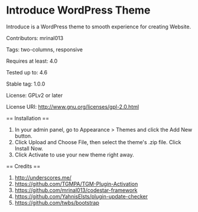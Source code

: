 # Introduce WordPress Theme
Introduce is a WordPress theme to smooth experience for creating Website.

Contributors: mrinal013

Tags: two-columns, responsive

Requires at least: 4.0

Tested up to: 4.6

Stable tag: 1.0.0

License: GPLv2 or later

License URI: http://www.gnu.org/licenses/gpl-2.0.html


== Installation ==

1. In your admin panel, go to Appearance > Themes and click the Add New button.
2. Click Upload and Choose File, then select the theme's .zip file. Click Install Now.
3. Click Activate to use your new theme right away.

== Credits ==

1. http://underscores.me/
2. https://github.com/TGMPA/TGM-Plugin-Activation
3. https://github.com/mrinal013/codestar-framework
4. https://github.com/YahnisElsts/plugin-update-checker
5. https://github.com/twbs/bootstrap

